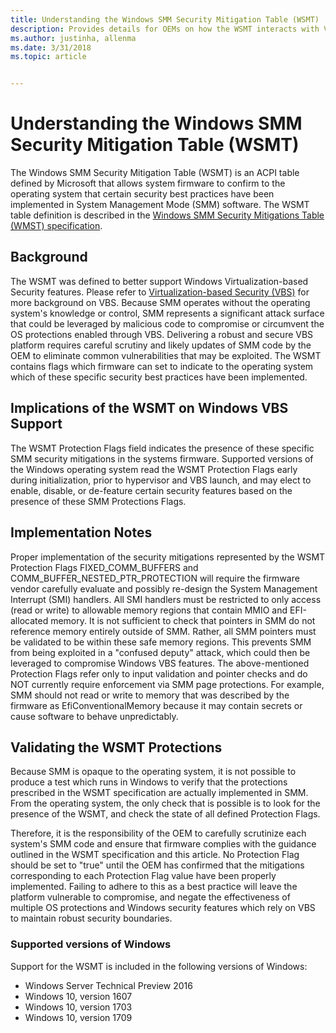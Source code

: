 ```yaml
---
title: Understanding the Windows SMM Security Mitigation Table (WSMT) 
description: Provides details for OEMs on how the WSMT interacts with VBS
ms.author: justinha, allenma
ms.date: 3/31/2018
ms.topic: article


---
```

# Understanding the Windows SMM Security Mitigation Table (WSMT)

The Windows SMM Security Mitigation Table (WSMT) is an ACPI table defined by Microsoft that allows system firmware to confirm to the operating system that certain security best practices have been implemented in System Management Mode (SMM) software. The WSMT table definition is described in the [Windows SMM Security Mitigations Table (WMST) specification](https://docs.microsoft.com/en-us/windows-hardware/drivers/bringup/acpi-system-description-tables).

## Background

The WSMT was defined to better support Windows Virtualization-based Security features. Please refer to [Virtualization-based Security (VBS)](OEM-VBS.md) for more background on VBS. Because SMM operates without the operating system's knowledge or control, SMM represents a significant attack surface that could be leveraged by malicious code to compromise or circumvent the OS protections enabled through VBS. Delivering a robust and secure VBS platform requires careful scrutiny and likely updates of SMM code by the OEM to eliminate common vulnerabilities that may be exploited. The WSMT contains flags which firmware can set to indicate to the operating system which of these specific security best practices have been implemented.

## Implications of the WSMT on Windows VBS Support

The WSMT Protection Flags field indicates the presence of these specific SMM security mitigations in the systems firmware. Supported versions of the Windows operating system read the WSMT Protection Flags early during initialization, prior to hypervisor and VBS launch, and may elect to enable, disable, or de-feature certain security features based on the presence of these SMM Protections Flags.

## Implementation Notes

Proper implementation of the security mitigations represented by the WSMT Protection Flags FIXED_COMM_BUFFERS and COMM_BUFFER_NESTED_PTR_PROTECTION will require the firmware vendor carefully evaluate and possibly re-design the System Management Interrupt (SMI) handlers. All SMI handlers must be restricted to only access (read or write) to allowable memory regions that contain MMIO and EFI-allocated memory. It is not sufficient to check that pointers in SMM do not reference memory entirely outside of SMM. Rather, all SMM pointers must be validated to be within these safe memory regions. This prevents SMM from being exploited in a "confused deputy" attack, which could then be leveraged to  compromise Windows VBS features. The above-mentioned Protection Flags refer only to input validation and pointer checks and do NOT currently require enforcement via SMM page protections. For example, SMM should not read or write to memory that was described by the firmware as EfiConventionalMemory because it may contain secrets or cause software to behave unpredictably.

## Validating the WSMT Protections

Because SMM is opaque to the operating system, it is not possible to produce a test which runs in Windows to verify that the protections prescribed in the WSMT specification are actually implemented in SMM. From the operating system, the only check that is possible is to look for the presence of the WSMT, and check the state of all defined Protection Flags.

Therefore, it is the responsibility of the OEM to carefully scrutinize each system's SMM code and ensure that firmware complies with the guidance outlined in the WSMT specification and this article. No Protection Flag should be set to "true" until the OEM has confirmed that the mitigations corresponding to each Protection Flag value have been properly implemented. Failing to adhere to this as a best practice will leave the platform vulnerable to compromise, and negate the effectiveness of multiple OS protections and Windows security features which rely on VBS to maintain robust security boundaries.

### Supported versions of Windows

Support for the WSMT is included in the following versions of Windows:

* Windows Server Technical Preview 2016
* Windows 10, version 1607
* Windows 10, version 1703
* Windows 10, version 1709